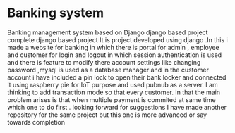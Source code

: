 # Banking system
Banking management system based on Django
django based project complete
django based project It is project developed using django .In this i made a website for banking in which there is portal for admin , employee and customer for login and logout in which session authentication is used and there is feature to modify there account settings like changing password ,mysql is used as a database manager and in the customer account i have included a pin lock to open their bank locker and connected it using raspberry pie for IoT purpose and used pubnub as a server. I am thinking to add transaction mode so that every customer. In that the main problem arises is that when multiple payment is commited at same time which one to do first . looking forward for suggestions
I have made another repository for the same project but this one is more advanced or say towards completion
